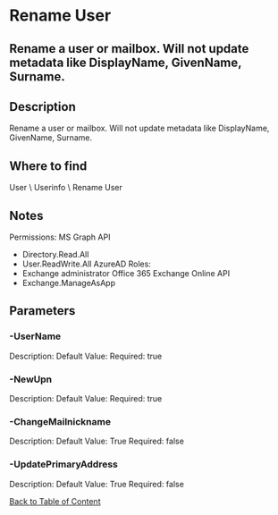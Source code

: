 # Rename User

## Rename a user or mailbox. Will not update metadata like DisplayName, GivenName, Surname.

## Description
Rename a user or mailbox. Will not update metadata like DisplayName, GivenName, Surname.

## Where to find
User \ Userinfo \ Rename User

## Notes
Permissions: 
MS Graph API
- Directory.Read.All
- User.ReadWrite.All
AzureAD Roles:
- Exchange administrator
Office 365 Exchange Online API
- Exchange.ManageAsApp

## Parameters
### -UserName
Description: 
Default Value: 
Required: true

### -NewUpn
Description: 
Default Value: 
Required: true

### -ChangeMailnickname
Description: 
Default Value: True
Required: false

### -UpdatePrimaryAddress
Description: 
Default Value: True
Required: false


[Back to Table of Content](../../../README.md)

